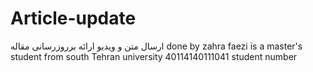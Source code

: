 # Article-update
ارسال متن و ویدیو ارائه برروزرسانی مقاله
done by zahra faezi is a master's student from south Tehran university
40114140111041 student number
